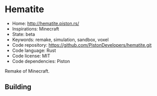 # Hematite

- Home: http://hematite.piston.rs/
- Inspirations: Minecraft
- State: beta
- Keywords: remake, simulation, sandbox, voxel
- Code repository: https://github.com/PistonDevelopers/hematite.git
- Code language: Rust
- Code license: MIT
- Code dependencies: Piston

Remake of Minecraft.

## Building
